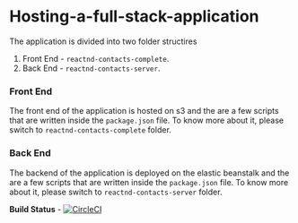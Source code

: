 # Hosting-a-full-stack-application

The application is divided into two folder structires
1. Front End - `reactnd-contacts-complete`.
2. Back End - `reactnd-contacts-server`.

### Front End
The front end of the application is hosted on s3 and the are a few scripts that are written inside the `package.json` file. To know more about it, please switch to `reactnd-contacts-complete` folder.

### Back End
The backend of the application is deployed on the elastic beanstalk and the are a few scripts that are written inside the `package.json` file. To know more about it, please switch to `reactnd-contacts-server` folder.

**Build Status** - [![CircleCI](https://circleci.com/gh/anku580/Hosting-a-full-stack-application/tree/main.svg?style=svg)](https://circleci.com/gh/anku580/Hosting-a-full-stack-application/tree/main)
